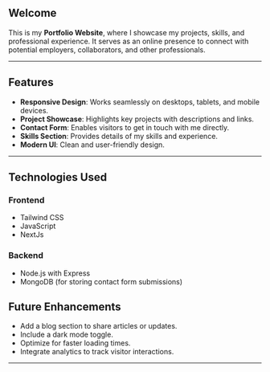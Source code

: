 ## Welcome

This is my **Portfolio Website**, where I showcase my projects, skills, and professional experience. It serves as an online presence to connect with potential employers, collaborators, and other professionals.

---

## Features

- **Responsive Design**: Works seamlessly on desktops, tablets, and mobile devices.
- **Project Showcase**: Highlights key projects with descriptions and links.
- **Contact Form**: Enables visitors to get in touch with me directly.
- **Skills Section**: Provides details of my skills and experience.
- **Modern UI**: Clean and user-friendly design.

---

## Technologies Used

### Frontend

- Tailwind CSS
- JavaScript
- NextJs

### Backend

- Node.js with Express
- MongoDB (for storing contact form submissions)

## Future Enhancements

- Add a blog section to share articles or updates.
- Include a dark mode toggle.
- Optimize for faster loading times.
- Integrate analytics to track visitor interactions.

---
